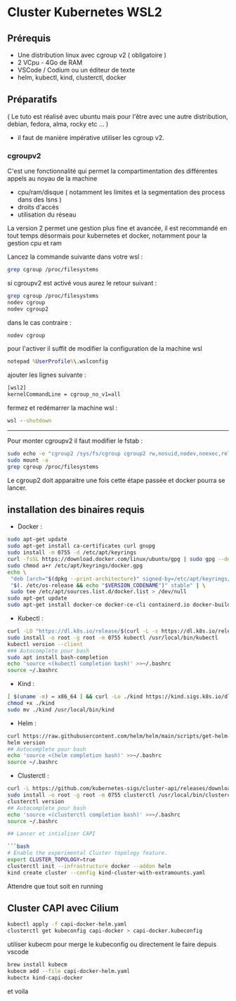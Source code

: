 # Cluster Kubernetes WSL2

## Prérequis

* Une distribution linux avec cgroup v2 ( obligatoire )
* 2 VCpu - 4Go de RAM
* VSCode / Codium ou un éditeur de texte
* helm, kubectl, kind, clusterctl, docker

## Préparatifs

( Le tuto est réalisé avec ubuntu mais pour l'être avec une autre distribution, debian, fedora, alma, rocky etc ... )

* il faut de manière impérative utiliser les cgroup v2.

### cgroupv2

C'est une fonctionnalité qui permet la compartimentation des différentes appels au noyau de la machine

* cpu/ram/disque ( notamment les limites et la segmentation des process dans des lsns )
* droits d'accès
* utilisation du réseau

La version 2 permet une gestion plus fine et avancée, il est recommandé en tout temps désormais pour kubernetes et docker, notamment pour la gestion cpu et ram

Lancez la commande suivante dans votre wsl :

```bash
grep cgroup /proc/filesystems
```

si cgroupv2 est activé vous aurez le retour suivant :

```bash
grep cgroup /proc/filesystems
nodev cgroup
nodev cgroup2
```

dans le cas contraire :

```bash
nodev cgroup
```

pour l'activer il suffit de modifier la configuration de la machine wsl

```cmd
notepad %UserProfile%\.wslconfig

```

ajouter les lignes suivante :

```bash
[wsl2]
kernelCommandLine = cgroup_no_v1=all
```

fermez et redémarrer la machine wsl :

```cmd
wsl --shutdown
```

---

Pour monter cgroupv2 il faut modifier le fstab :

```bash
sudo echo -e "cgroup2 /sys/fs/cgroup cgroup2 rw,nosuid,nodev,noexec,relatime,nsdelegate 0 0" | sudo tee -a /etc/fstab
sudo mount -a
grep cgroup /proc/filesystems
```

Le cgroup2 doit apparaitre une fois cette étape passée et docker pourra se lancer.

## installation des binaires requis

* Docker :

```bash
sudo apt-get update
sudo apt-get install ca-certificates curl gnupg
sudo install -m 0755 -d /etc/apt/keyrings
curl -fsSL https://download.docker.com/linux/ubuntu/gpg | sudo gpg --dearmor -o /etc/apt/keyrings/docker.gpg
sudo chmod a+r /etc/apt/keyrings/docker.gpg
echo \
 "deb [arch="$(dpkg --print-architecture)" signed-by=/etc/apt/keyrings/docker.gpg] https://download.docker.com/linux/ubuntu \
 "$(. /etc/os-release && echo "$VERSION_CODENAME")" stable" | \
 sudo tee /etc/apt/sources.list.d/docker.list > /dev/null
sudo apt-get update
sudo apt-get install docker-ce docker-ce-cli containerd.io docker-buildx-plugin docker-compose-plugin
```

* Kubectl :

```bash
curl -LO "https://dl.k8s.io/release/$(curl -L -s https://dl.k8s.io/release/stable.txt)/bin/linux/amd64/kubectl"
sudo install -o root -g root -m 0755 kubectl /usr/local/bin/kubectl
kubectl version --client
### Autocomplete pour bash
sudo apt install bash-completion
echo 'source <(kubectl completion bash)' >>~/.bashrc
source ~/.bashrc
```

* Kind :

```bash
[ $(uname -m) = x86_64 ] && curl -Lo ./kind https://kind.sigs.k8s.io/dl/v0.20.0/kind-linux-amd64
chmod +x ./kind
sudo mv ./kind /usr/local/bin/kind
```

* Helm :

```bash
curl https://raw.githubusercontent.com/helm/helm/main/scripts/get-helm-3 | bash
helm version
## Autocomplete pour bash
echo 'source <(helm completion bash)' >>~/.bashrc
source ~/.bashrc
```

* Clusterctl :

```bash
curl -L https://github.com/kubernetes-sigs/cluster-api/releases/download/v1.5.1/clusterctl-linux-amd64 -o clusterctl
sudo install -o root -g root -m 0755 clusterctl /usr/local/bin/clusterctl
clusterctl version
## Autocomplete pour bash
echo 'source <(clusterctl completion bash)' >>~/.bashrc
source ~/.bashrc

## Lancer et intialiser CAPI

```bash
# Enable the experimental Cluster topology feature.
export CLUSTER_TOPOLOGY=true
clusterctl init --infrastructure docker --addon helm
kind create cluster --config kind-cluster-with-extramounts.yaml
```
Attendre que tout soit en running

## Cluster CAPI avec Cilium
```bash
kubectl apply -f capi-docker-helm.yaml
clusterctl get kubeconfig capi-docker > capi-docker.kubeconfig
```
utiliser kubecm pour merge le kubeconfig ou directement le faire depuis vscode
```bash
brew install kubecm
kubecm add --file capi-docker-helm.yaml
kubectx kind-capi-docker
```
et voila
